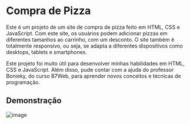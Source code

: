 # Compra de Pizza

Este é um projeto de um site de compra de pizza feito em HTML, CSS e JavaScript. Com este site, os usuários podem adicionar pizzas em diferentes tamanhos ao carrinho, com um desconto. O site também é totalmente responsivo, ou seja, se adapta a diferentes dispositivos como desktops, tablets e smartphones.

Este projeto foi muito útil para desenvolver minhas habilidades em HTML, CSS e JavaScript. Além disso, pude contar com a ajuda do professor Bonieky, do curso B7Web, para aprender novos conceitos e técnicas de programação.


## Demonstração
![image](https://user-images.githubusercontent.com/99297849/234426517-06d49529-bf84-435d-ad36-7edac682004a.png)
